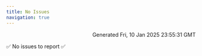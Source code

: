 ```yaml
---
title: No Issues
navigation: true
---
```


<p style="text-align:right;color:#cccs">
Generated Fri, 10 Jan 2025 23:55:31 GMT
</p>
<p>✅ No issues to report ✅</p>




